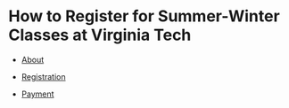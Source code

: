 # How to Register for Summer-Winter Classes at Virginia Tech

- [About](about.md)

- [Registration](registration.md)

- [Payment](paying.md)
